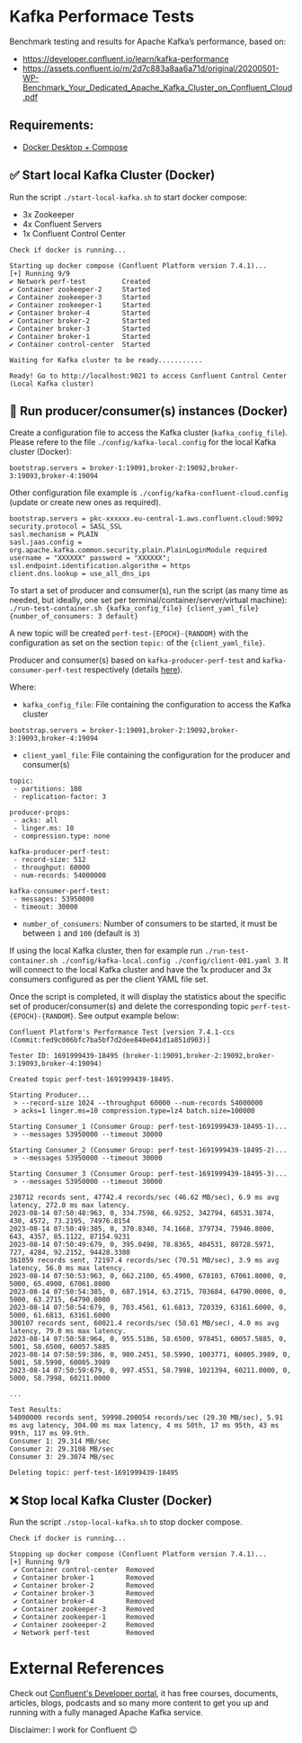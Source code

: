 # Kafka Performace Tests

Benchmark testing and results for Apache Kafka’s performance, based on:
 - https://developer.confluent.io/learn/kafka-performance
 - https://assets.confluent.io/m/2d7c883a8aa6a71d/original/20200501-WP-Benchmark_Your_Dedicated_Apache_Kafka_Cluster_on_Confluent_Cloud.pdf
 
## Requirements:
- [Docker Desktop + Compose](https://www.docker.com/products/docker-desktop)

## :white_check_mark: Start local Kafka Cluster (Docker)
Run the script `./start-local-kafka.sh` to start docker compose:
 - 3x Zookeeper
 - 4x Confluent Servers
 - 1x Confluent Control Center

 ```
Check if docker is running...

Starting up docker compose (Confluent Platform version 7.4.1)...
[+] Running 9/9
 ✔ Network perf-test         Created
 ✔ Container zookeeper-2     Started
 ✔ Container zookeeper-3     Started
 ✔ Container zookeeper-1     Started
 ✔ Container broker-4        Started
 ✔ Container broker-2        Started
 ✔ Container broker-3        Started
 ✔ Container broker-1        Started
 ✔ Container control-center  Started

Waiting for Kafka cluster to be ready...........

Ready! Go to http://localhost:9021 to access Confluent Control Center (Local Kafka cluster)
 ```

## :memo: Run producer/consumer(s) instances (Docker)
Create a configuration file to access the Kafka cluster (`kafka_config_file`). Please refere to the file `./config/kafka-local.config` for the local Kafka cluster (Docker):
```
bootstrap.servers = broker-1:19091,broker-2:19092,broker-3:19093,broker-4:19094
```

Other configuration file example is `./config/kafka-confluent-cloud.config` (update or create new ones as required).
```
bootstrap.servers = pkc-xxxxxx.eu-central-1.aws.confluent.cloud:9092
security.protocol = SASL_SSL
sasl.mechanism = PLAIN
sasl.jaas.config = org.apache.kafka.common.security.plain.PlainLoginModule required username = "XXXXXX" password = "XXXXXX";
ssl.endpoint.identification.algorithm = https
client.dns.lookup = use_all_dns_ips
```

To start a set of producer and consumer(s), run the script (as many time as needed, but ideally, one set per terminal/container/server/virtual machine): `./run-test-container.sh {kafka_config_file} {client_yaml_file} {number_of_consumers: 3 default}`

A new topic will be created `perf-test-{EPOCH}-{RANDOM}` with the configuration as set on the section `topic:` of the `{client_yaml_file}`.

Producer and consumer(s) based on `kafka-producer-perf-test` and `kafka-consumer-perf-test` respectively (details [here](https://cwiki.apache.org/confluence/display/KAFKA/Performance+testing)).

Where:
 - `kafka_config_file`: File containing the configuration to access the Kafka cluster
 ```
bootstrap.servers = broker-1:19091,broker-2:19092,broker-3:19093,broker-4:19094
 ```
 - `client_yaml_file`: File containing the configuration for the producer and consumer(s)
 ```
topic:
  - partitions: 108
  - replication-factor: 3

producer-props:
  - acks: all
  - linger.ms: 10
  - compression.type: none

kafka-producer-perf-test:
  - record-size: 512
  - throughput: 60000
  - num-records: 54000000

kafka-consumer-perf-test:
  - messages: 53950000
  - timeout: 30000
 ```
 - `number_of_consumers`: Number of consumers to be started, it must be between `1` and `100` (default is `3`)

If using the local Kafka cluster, then for example run `./run-test-container.sh ./config/kafka-local.config ./config/client-001.yaml 3`. It will connect to the local Kafka cluster and have the 1x producer and 3x consumers configured as per the client YAML file set.

Once the script is completed, it will display the statistics about the specific set of producer/consumer(s) and delete the corresponding topic `perf-test-{EPOCH}-{RANDOM}`. See output example below:
```
Confluent Platform's Performance Test [version 7.4.1-ccs (Commit:fed9c006bfc7ba5bf7d2dee840e041d1a851d903)]

Tester ID: 1691999439-18495 (broker-1:19091,broker-2:19092,broker-3:19093,broker-4:19094)

Created topic perf-test-1691999439-18495.

Starting Producer...
 > --record-size 1024 --throughput 60000 --num-records 54000000
 > acks=1 linger.ms=10 compression.type=lz4 batch.size=100000

Starting Consumer_1 (Consumer Group: perf-test-1691999439-18495-1)...
 > --messages 53950000 --timeout 30000

Starting Consumer_2 (Consumer Group: perf-test-1691999439-18495-2)...
 > --messages 53950000 --timeout 30000

Starting Consumer_3 (Consumer Group: perf-test-1691999439-18495-3)...
 > --messages 53950000 --timeout 30000

238712 records sent, 47742.4 records/sec (46.62 MB/sec), 6.9 ms avg latency, 272.0 ms max latency.
2023-08-14 07:50:48:963, 0, 334.7598, 66.9252, 342794, 68531.3874, 430, 4572, 73.2195, 74976.8154
2023-08-14 07:50:49:385, 0, 370.8340, 74.1668, 379734, 75946.8000, 643, 4357, 85.1122, 87154.9231
2023-08-14 07:50:49:679, 0, 395.0498, 78.8365, 404531, 80728.5971, 727, 4284, 92.2152, 94428.3380
361059 records sent, 72197.4 records/sec (70.51 MB/sec), 3.9 ms avg latency, 56.0 ms max latency.
2023-08-14 07:50:53:963, 0, 662.2100, 65.4900, 678103, 67061.8000, 0, 5000, 65.4900, 67061.8000
2023-08-14 07:50:54:385, 0, 687.1914, 63.2715, 703684, 64790.0000, 0, 5000, 63.2715, 64790.0000
2023-08-14 07:50:54:679, 0, 703.4561, 61.6813, 720339, 63161.6000, 0, 5000, 61.6813, 63161.6000
300107 records sent, 60021.4 records/sec (58.61 MB/sec), 4.0 ms avg latency, 79.0 ms max latency.
2023-08-14 07:50:58:964, 0, 955.5186, 58.6500, 978451, 60057.5885, 0, 5001, 58.6500, 60057.5885
2023-08-14 07:50:59:386, 0, 980.2451, 58.5990, 1003771, 60005.3989, 0, 5001, 58.5990, 60005.3989
2023-08-14 07:50:59:679, 0, 997.4551, 58.7998, 1021394, 60211.0000, 0, 5000, 58.7998, 60211.0000

...

Test Results:
54000000 records sent, 59998.200054 records/sec (29.30 MB/sec), 5.91 ms avg latency, 304.00 ms max latency, 4 ms 50th, 17 ms 95th, 43 ms 99th, 117 ms 99.9th.
Consumer 1: 29.314 MB/sec
Consumer 2: 29.3108 MB/sec
Consumer 3: 29.3074 MB/sec

Deleting topic: perf-test-1691999439-18495
```

## :x: Stop local Kafka Cluster (Docker)
Run the script `./stop-local-kafka.sh` to stop docker compose.
```
Check if docker is running...

Stopping up docker compose (Confluent Platform version 7.4.1)...
[+] Running 9/9
 ✔ Container control-center  Removed
 ✔ Container broker-1        Removed
 ✔ Container broker-2        Removed
 ✔ Container broker-3        Removed
 ✔ Container broker-4        Removed
 ✔ Container zookeeper-3     Removed
 ✔ Container zookeeper-1     Removed
 ✔ Container zookeeper-2     Removed
 ✔ Network perf-test         Removed
```

# External References
Check out [Confluent's Developer portal](https://developer.confluent.io), it has free courses, documents, articles, blogs, podcasts and so many more content to get you up and running with a fully managed Apache Kafka service.

Disclaimer: I work for Confluent :wink: